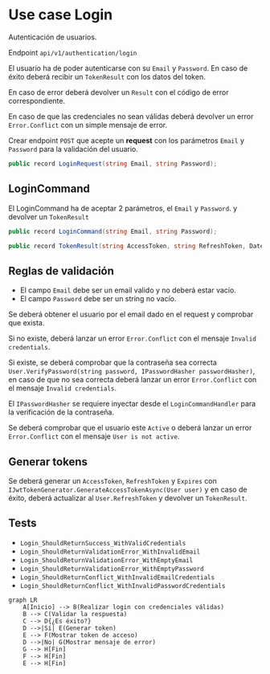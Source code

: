 # Use case Login

Autenticación de usuarios.

Endpoint `api/v1/authentication/login`

El usuario ha de poder autenticarse con su `Email` y `Password`. En caso de éxito deberá recibir un `TokenResult` con los datos del token.

En caso de error deberá devolver un `Result` con el código de error correspondiente.

En caso de que las credenciales no sean válidas deberá devolver un error `Error.Conflict` con un simple mensaje de error.

Crear endpoint `POST` que acepte un **request** con los parámetros `Email` y `Password` para la validación del usuario.

```cs
public record LoginRequest(string Email, string Password);
```

## LoginCommand

El LoginCommand ha de aceptar 2 parámetros, el `Email` y `Password`. y devolver un `TokenResult`

```cs
public record LoginCommand(string Email, string Password);
```

```cs
public record TokenResult(string AccessToken, string RefreshToken, DateTime Expires);
```

## Reglas de validación

- El campo `Email` debe ser un email valido y no deberá estar vacío.
- El campo `Password` debe ser un string no vacío.

Se deberá obtener el usuario por el email dado en el request y comprobar que exista.

Si no existe, deberá lanzar un error `Error.Conflict` con el mensaje `Invalid credentials`.

Si existe, se deberá comprobar que la contraseña sea correcta `User.VerifyPassword(string password, IPasswordHasher passwordHasher)`, en caso de que no sea correcta deberá lanzar un error `Error.Conflict` con el mensaje `Invalid credentials`.

El `IPasswordHasher` se requiere inyectar desde el `LoginCommandHandler` para la verificación de la contraseña.

Se deberá comprobar que el usuario este `Active` o deberá lanzar un error `Error.Conflict` con el mensaje `User is not active`.

## Generar tokens

Se deberá generar un `AccessToken`, `RefreshToken` y `Expires` con `IJwtTokenGenerator.GenerateAccessTokenAsync(User user)` y en caso de éxito, deberá actualizar al `User.RefreshToken` y devolver un `TokenResult`.

## Tests

- `Login_ShouldReturnSuccess_WithValidCredentials`
- `Login_ShouldReturnValidationError_WithInvalidEmail`
- `Login_ShouldReturnValidationError_WithEmptyEmail`
- `Login_ShouldReturnValidationError_WithEmptyPassword`
- `Login_ShouldReturnConflict_WithInvalidEmailCredentials`
- `Login_ShouldReturnConflict_WithInvalidPasswordCredentials`

```mermaid
graph LR
    A[Inicio] --> B(Realizar login con credenciales válidas)
    B --> C(Validar la respuesta)
    C --> D{¿Es éxito?}
    D -->|Sí| E(Generar token)
    E --> F(Mostrar token de acceso)
    D -->|No| G(Mostrar mensaje de error)
    G --> H[Fin]
    F --> H[Fin]
    E --> H[Fin]
```
